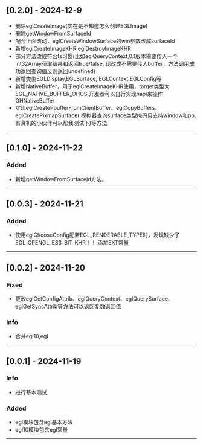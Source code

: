 ## [0.2.0] - 2024-12-9

- 删除eglCreateImage(实在是不知道怎么创建EGLImage)
- 删除getWindowFromSurfaceId
- 配合上面改动，eglCreateWindowSurface的win参数改成surfaceId
- 新增eglCreateImageKHR,eglDestroyImageKHR
- 部分方法改成符合ts习惯(比如eglQueryContext,0.1版本需要传入一个Int32Array获取结果和返回true/false,
  现改成不需要传入buffer，方法调用成功返回查询值反则返回undefined)
- 新增类型EGLDisplay,EGLSurface, EGLContext,EGLConfig等
- 新增NativeBuffer，用于eglCreateImageKHR使用，target类型为EGL_NATIVE_BUFFER_OHOS,开发者可以自行实现napi来操作OHNativeBuffer
- 实现eglCreatePbufferFromClientBuffer、eglCopyBuffers、eglCreatePixmapSurface(
  模拟器查询surface类型掩码只支持window和pb,有真机的小伙伴可以帮我测试下)等方法

---

## [0.1.0] - 2024-11-22

### Added

- 新增getWindowFromSurfaceId方法。

---

## [0.0.3] - 2024-11-21

### Added

- 使用eglChooseConfig配置EGL_RENDERABLE_TYPE时，发现缺少了EGL_OPENGL_ES3_BIT_KHR！！ 添加EXT常量

---

## [0.0.2] - 2024-11-20

### Fixed

- 更改eglGetConfigAttrib、eglQueryContext、eglQuerySurface、eglGetSyncAttrib等方法可以返回复数返回值

### Info

- 合并egl10,egl

---

## [0.0.1] - 2024-11-19

### Info

- 进行基本测试

### Added

- egl模块包含egl基本方法
- egl10模块包含egl常量

---